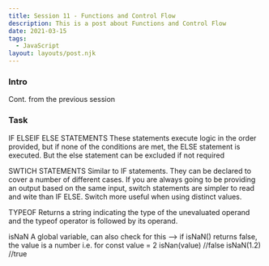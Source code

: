 ```yaml
---
title: Session 11 - Functions and Control Flow
description: This is a post about Functions and Control Flow
date: 2021-03-15
tags:
  - JavaScript
layout: layouts/post.njk
---
```


### Intro

Cont. from the previous session


### Task 

<script>

function percentageCalculator(number, percentage) {
    let percentageOf = number * percentage / 100;
    return percentageOf;
}

console.log(percentageCalculator(50, 1));

/* this gives the same outcome as the item above
function percentageCalculator(number, percentage) {
    return = number * percentage / 100; 
} 
*/   

</script>

IF ELSEIF ELSE STATEMENTS
These statements execute logic in the order provided, but if none of the conditions are met, the ELSE statement is executed. But the else statement can be excluded if not required 

<script>

function outputSomething(x) {
    if (x == 5) {
        console.log('yay');
    }
    else if (x == 7) {
        console.log('nay');
    }
    else {
        console.log('um');
    }
}

outputSomething(5);

</script>

SWTICH STATEMENTS 
Similar to IF statements. They can be declared to cover a number of different cases. If you are always going to be providing an output based on the same input, switch statements are simpler to read and wite than IF ELSE. Switch more useful when using distinct values.

<script>

function doesSomethingElse(x) {
    switch(x) {
        case 10:
            console.log('x is 10');
            break;
        case 100:
            consolte.log('x is 100');
            break;
        default:
            consolte.log('something else');
    }
}

doesSomethingElse(10); 


//Task: Drinks Order
function drinkOrder(size, drink) {
    let message = "You have ordered a " + size + " " + drink + ". Enjoy! "

    switch(drink) {
        case "cola":
            console.log(message + "The " + drink + " is amazing!");
            break;
        case "lemonade":
            console.log(message + "The " + drink + " is fresh!");
            break;
        case "orangeade":
            console.log(message + "The " + drink + " is cool!");
            break;
        default:
            console.log("I'm sorry, we don't serve " + size + " " + drink + " here.");
    }
}

console.log(drinkOrder("large", "lemonade"));

</script>


<script>

//Task: Calculator 

function calculator(number1, number2, operator) {
    let message = '';

    if (typeof number1 != 'number') {
        console.log('Error: please enter a number');
    } 
    else if (typeof number2 != 'number') {
        console.log('Error: please enter a number');
    }
    else {
        switch(operator) {
            case '+':
                message = number1 + number2;
                break;
            case '-':
                message = number1 - number2;
                break;
            case '*':
                message = number1 * number2;
                break;
            case '/':
                if (number2 == 0) {
                    console.log('Error: you cannot divide by zero!');
                }
                else {
                message = number1 / number2;
                }
                break; 
            case '%':
                message = number1 % number2;
                break; 
            default:
                message = "I'm unsure...";
        }
    }
    console.log(message);
}

calculator('s', 0, '/');

</script>

TYPEOF
Returns a string indicating the type of the unevaluated operand and the typeof operator is followed by its operand.

isNaN
A global variable, can also check for this --> if isNaN() returns false, the value is a number 
i.e. for const value = 2
    isNan(value) //false
    isNaN(1.2) //true 
